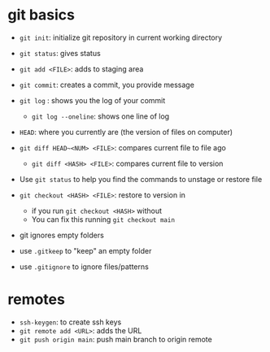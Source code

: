 # git basics

- `git init`: initialize git repository in current working directory
- `git status`: gives status
- `git add <FILE>`: adds <FILE> to staging area
- `git commit`: creates a commit, you provide message

- `git log` : shows you the log of your commit
    - `git log --oneline`: shows one line of log

- `HEAD`: where you currently are (the version of files on computer)
- `git diff HEAD~<NUM> <FILE>`: compares current file to file <NUM> ago
    - `git diff <HASH> <FILE>`: compares current file to <HASH> version 

- Use `git status` to help you find the commands to unstage or restore file
- `git checkout <HASH> <FILE>`: restore <FILE> to version in <HASH>
    - if you run `git checkout <HASH>` without  <FILE> 
    - You can fix this running `git checkout main`
 
- git ignores empty folders
- use `.gitkeep` to "keep" an empty folder
- use `.gitignore` to ignore files/patterns
    
# remotes

- `ssh-keygen`: to create ssh keys
- `git remote add <URL>`: adds the URL
- `git push origin main`: push main branch to origin remote

